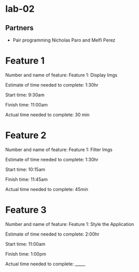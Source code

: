 # lab-02
## Partners
* Pair programming Nicholas Paro and Melfi Perez

# Feature 1
Number and name of feature: Feature 1: Display Imgs

Estimate of time needed to complete: 1:30hr

Start time: 9:30am

Finish time: 11:00am

Actual time needed to complete: 30 min

# Feature 2
Number and name of feature: Feature 1: Filter Imgs

Estimate of time needed to complete: 1:30hr

Start time: 10:15am

Finish time: 11:45am

Actual time needed to complete: 45min

# Feature 3
Number and name of feature: Feature 1: Style the Application

Estimate of time needed to complete: 2:00hr

Start time: 11:00am

Finish time: 1:00pm

Actual time needed to complete: _____